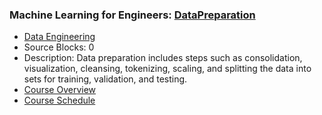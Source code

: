 ### Machine Learning for Engineers: [DataPreparation](https://www.apmonitor.com/pds/index.php/Main/DataPreparation)
- [Data Engineering](https://www.apmonitor.com/pds/index.php/Main/DataPreparation)
 - Source Blocks: 0
 - Description: Data preparation includes steps such as consolidation, visualization, cleansing, tokenizing, scaling, and splitting the data into sets for training, validation, and testing.
- [Course Overview](https://apmonitor.com/pds)
- [Course Schedule](https://apmonitor.com/pds/index.php/Main/CourseSchedule)
